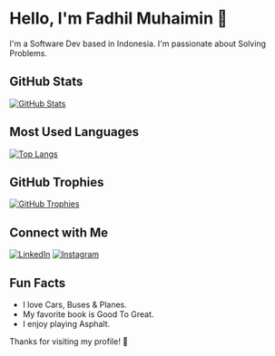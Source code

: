 # Hello, I'm Fadhil Muhaimin 👋

I'm a Software Dev based in Indonesia. I'm passionate about Solving Problems.

## GitHub Stats

[![GitHub Stats](https://github-readme-stats.vercel.app/api?username=fadhilmuhaimin&show_icons=true&theme=radical)](https://github.com/your-username)

## Most Used Languages

[![Top Langs](https://github-readme-stats.vercel.app/api/top-langs/?username=fadhilmuhaimin&layout=compact&theme=radical)](https://github.com/your-username)

## GitHub Trophies

[![GitHub Trophies](https://github-profile-trophy.vercel.app/?username=fadhilmuhaimin&theme=radical)](https://github.com/your-username)

## Connect with Me

[![LinkedIn](https://img.shields.io/badge/LinkedIn-0077B5?style=for-the-badge&logo=linkedin&logoColor=white)](https://www.linkedin.com/in/fadhil-muhaimin88/)
[![Instagram](https://img.shields.io/badge/Instagram-E4405F?style=for-the-badge&logo=instagram&logoColor=white)](https://www.instagram.com/autodhil/)

## Fun Facts

- I love Cars, Buses & Planes.
- My favorite book is Good To Great.
- I enjoy playing Asphalt.

Thanks for visiting my profile! 🌟
